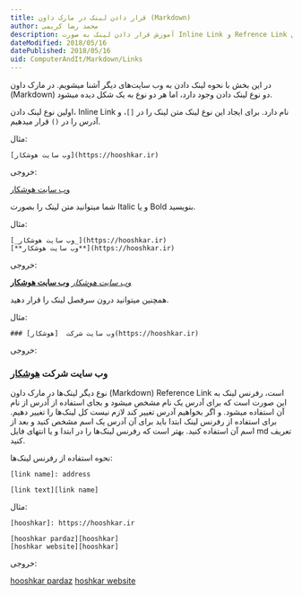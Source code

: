 ```yaml
---
title: قرار دادن لینک در مارک داون (Markdown)  
author: محمد رضا کریمی  
description: آموزش قرار دادن لینک به صورت Inline Link و Refrence Link در مارک داون (Markdown)  
dateModified: 2018/05/16  
datePublished: 2018/05/16  
uid: ComputerAndIt/Markdown/Links  
---
```


در این بخش با نحوه لینک دادن به وب سایت‌های دیگر آشنا میشویم. در مارک داون (Markdown) دو نوع لینک دادن وجود دارد، اما هر دو نوع به یک شکل دیده میشود.

اولین نوع لینک دادن، Inline Link نام دارد. برای ایجاد این نوع لینک متن لینک را در `[]`، و آدرس را در `()` قرار میدهیم.

مثال:

```
[وب سایت هوشکار](https://hooshkar.ir)
```

خروجی:

[وب سایت هوشکار](https://hooshkar.ir)

شما میتوانید متن لینک را بصورت Italic و یا Bold بنویسید.

مثال:

```
[_وب سایت هوشکار_](https://hooshkar.ir)
[**وب سایت هوشکار**](https://hooshkar.ir)
```

خروجی:

[_وب سایت هوشکار_](https://hooshkar.ir)
[**وب سایت هوشکار**](https://hooshkar.ir)

همچنین میتوانید درون سرفصل لینک را قرار دهید.

مثال:

```
### وب سایت شرکت  [هوشکار](https://hooshkar.ir)
```

خروجی:

### وب سایت شرکت  [هوشکار](https://hooshkar.ir)

نوع دیگر لینک‌ها در مارک داون (Markdown) Reference Link است، رفرنس لینک به این صورت است که برای آدرس یک نام مشخص میشود و بجای استفاده از آدرس از نام آن استفاده میشود. و اگر بخواهیم آدرس تغییر کند لازم نیست کل لینک‌ها را تغییر دهیم. برای استفاده از رفرنس لینک ابتدا باید برای آن آدرس یک اسم مشخص کنید و بعد از اسم آن استفاده کنید. بهتر است که رفرنس لینک‌ها را در ابتدا و یا انتهای فایل md تعریف کنید.

نحوه استفاده از رفرنس لینک‌ها:

```
[link name]: address

[link text][link name]

```

مثال:

```
[hooshkar]: https://hooshkar.ir

[hooshkar pardaz][hooshkar]
[hoshkar website][hooshkar]
```

خروجی:

[hooshkar]: https://hooshkar.ir

[hooshkar pardaz][hooshkar]
[hoshkar website][hooshkar]
